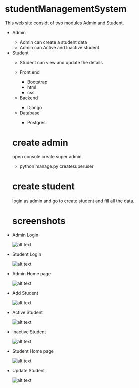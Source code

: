 # studentManagementSystem

This web site considt of two modules Admin and Student.

<ul>
  <li>Admin</li>
    <ul>
    <li>Admin can create a student data</li>
    <li>Admin can Active and Inactive student</li>
    </ul>
  <li>Student</li>
  <ul>
    <li>Student can view and update the details</li>
  
</ul>
  
  <ul>
    <li>Front end</li>
    <ul>
    <li>Bootstrap</li>
      <li>html</li>
      <li>css</li>
  </ul>
    <li>Backend</li>
    <ul>
      <li>Django</li>
    </ul>
    <li>Database</li>
     <ul>
        <li>Postgres</li>
    </ul>
  </ul>
  
 # create admin 
  
  open console create super admin 
  <ul>
    <li>python manage.py createsuperuser</li>
  </ul>
  
  # create student
  
  login as admin and go to create student and fill all the data.
  
  # screenshots
  
  
  <li>Admin Login</li>
  
![alt text](https://github.com/shyamtarams/studentManagementSystem/blob/feature/images/screenshots/adminlog.png?raw=true)
  
  <li>Student Login</li>
  
  ![alt text](https://github.com/shyamtarams/studentManagementSystem/blob/feature/images/screenshots/studentlog.png?raw=true)
  
  <li>Admin Home page</li>
  
  ![alt text](https://github.com/shyamtarams/studentManagementSystem/blob/feature/images/screenshots/Screenshot%20(143).png?raw=true)
  
  <li>Add Student</li>
  
  ![alt text](https://github.com/shyamtarams/studentManagementSystem/blob/feature/images/screenshots/Screenshot%20(144).png?raw=true)
  
  <li>Active Student</li>
  
  ![alt text](https://github.com/shyamtarams/studentManagementSystem/blob/feature/images/screenshots/Screenshot%20(145).png?raw=true)
  
  <li>Inactive Student</li>
  
  ![alt text](https://github.com/shyamtarams/studentManagementSystem/blob/feature/images/screenshots/Screenshot%20(146).png?raw=true)
  
  <li>Student Home page</li>
  
  ![alt text](https://github.com/shyamtarams/studentManagementSystem/blob/feature/images/screenshots/Screenshot%20(147).png?raw=true)
  
  <li>Update Student</li>
  
  ![alt text](https://github.com/shyamtarams/studentManagementSystem/blob/feature/images/screenshots/Screenshot%20(148).png?raw=true)

  

  
